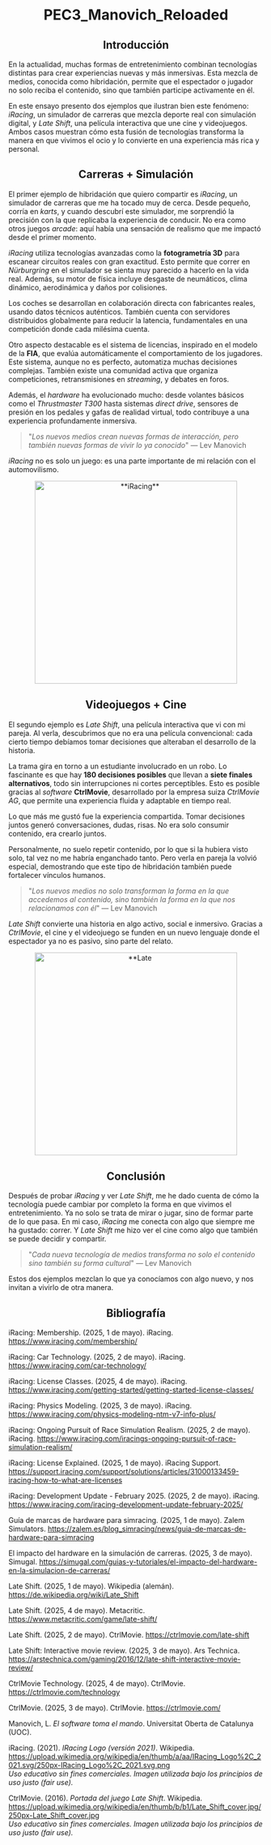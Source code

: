 
<h1 align="center">PEC3_Manovich_Reloaded</h1>


<h2 align="center">Introducción</h2>

En la actualidad, muchas formas de entretenimiento combinan tecnologías distintas para crear experiencias nuevas y más inmersivas. Esta mezcla de medios, conocida como hibridación, permite que el espectador o jugador no solo reciba el contenido, sino que también participe activamente en él. 

En este ensayo presento dos ejemplos que ilustran bien este fenómeno: *iRacing*, un simulador de carreras que mezcla deporte real con simulación digital, y *Late Shift*, una película interactiva que une cine y videojuegos. Ambos casos muestran cómo esta fusión de tecnologías transforma la manera en que vivimos el ocio y lo convierte en una experiencia más rica y personal.



<h2 align="center">Carreras + Simulación</h2>


El primer ejemplo de hibridación que quiero compartir es *iRacing*, un simulador de carreras que me ha tocado muy de cerca. Desde pequeño, corría en *karts*, y cuando descubrí este simulador, me sorprendió la precisión con la que replicaba la experiencia de conducir. No era como otros juegos *arcade*: aquí había una sensación de realismo que me impactó desde el primer momento.

*iRacing* utiliza tecnologías avanzadas como la **fotogrametría 3D** para escanear circuitos reales con gran exactitud. Esto permite que correr en *Nürburgring* en el simulador se sienta muy parecido a hacerlo en la vida real. Además, su motor de física incluye desgaste de neumáticos, clima dinámico, aerodinámica y daños por colisiones.

Los coches se desarrollan en colaboración directa con fabricantes reales, usando datos técnicos auténticos. También cuenta con servidores distribuidos globalmente para reducir la latencia, fundamentales en una competición donde cada milésima cuenta.

Otro aspecto destacable es el sistema de licencias, inspirado en el modelo de la **FIA**, que evalúa automáticamente el comportamiento de los jugadores. Este sistema, aunque no es perfecto, automatiza muchas decisiones complejas. También existe una comunidad activa que organiza competiciones, retransmisiones en *streaming*, y debates en foros.

Además, el *hardware* ha evolucionado mucho: desde volantes básicos como el *Thrustmaster T300* hasta sistemas *direct drive*, sensores de presión en los pedales y gafas de realidad virtual, todo contribuye a una experiencia profundamente inmersiva.

> "*Los nuevos medios crean nuevas formas de interacción, pero también nuevas formas de vivir lo ya conocido*" — Lev Manovich

*iRacing* no es solo un juego: es una parte importante de mi relación con el automovilismo.

<p align="center">
  <img src=https://upload.wikimedia.org/wikipedia/en/thumb/a/aa/IRacing_Logo%2C_2021.svg/250px-IRacing_Logo%2C_2021.svg.png alt=**iRacing** width="400"/>



<h2 align="center">Videojuegos + Cine</h2>


El segundo ejemplo es *Late Shift*, una película interactiva que vi con mi pareja. Al verla, descubrimos que no era una película convencional: cada cierto tiempo debíamos tomar decisiones que alteraban el desarrollo de la historia.

La trama gira en torno a un estudiante involucrado en un robo. Lo fascinante es que hay **180 decisiones posibles** que llevan a **siete finales alternativos**, todo sin interrupciones ni cortes perceptibles. Esto es posible gracias al *software* **CtrlMovie**, desarrollado por la empresa suiza *CtrlMovie AG*, que permite una experiencia fluida y adaptable en tiempo real.

Lo que más me gustó fue la experiencia compartida. Tomar decisiones juntos generó conversaciones, dudas, risas. No era solo consumir contenido, era crearlo juntos.

Personalmente, no suelo repetir contenido, por lo que si la hubiera visto solo, tal vez no me habría enganchado tanto. Pero verla en pareja la volvió especial, demostrando que este tipo de hibridación también puede fortalecer vínculos humanos.

> "*Los nuevos medios no solo transforman la forma en la que accedemos al contenido, sino también la forma en la que nos relacionamos con él*" — Lev Manovich

*Late Shift* convierte una historia en algo activo, social e inmersivo. Gracias a *CtrlMovie*, el cine y el videojuego se funden en un nuevo lenguaje donde el espectador ya no es pasivo, sino parte del relato.


<p align="center">
  <img src=https://upload.wikimedia.org/wikipedia/en/thumb/b/b1/Late_Shift_cover.jpg/250px-Late_Shift_cover.jpg alt=**Late Shift** width="400"/>
</p>


<h2 align="center">Conclusión</h2>


Después de probar *iRacing* y ver *Late Shift*, me he dado cuenta de cómo la tecnología puede cambiar por completo la forma en que vivimos el entretenimiento. Ya no solo se trata de mirar o jugar, sino de formar parte de lo que pasa. En mi caso, *iRacing* me conecta con algo que siempre me ha gustado: correr. Y *Late Shift* me hizo ver el cine como algo que también se puede decidir y compartir.

> "*Cada nueva tecnología de medios transforma no solo el contenido sino también su forma cultural*" — Lev Manovich

Estos dos ejemplos mezclan lo que ya conocíamos con algo nuevo, y nos invitan a vivirlo de otra manera.




<h2 align="center">Bibliografía
</h2>


iRacing: Membership. (2025, 1 de mayo). iRacing. https://www.iracing.com/membership/

iRacing: Car Technology. (2025, 2 de mayo). iRacing. https://www.iracing.com/car-technology/

iRacing: License Classes. (2025, 4 de mayo). iRacing. https://www.iracing.com/getting-started/getting-started-license-classes/

iRacing: Physics Modeling. (2025, 3 de mayo). iRacing. https://www.iracing.com/physics-modeling-ntm-v7-info-plus/

iRacing: Ongoing Pursuit of Race Simulation Realism. (2025, 2 de mayo). iRacing. https://www.iracing.com/iracings-ongoing-pursuit-of-race-simulation-realism/

iRacing: License Explained. (2025, 1 de mayo). iRacing Support. https://support.iracing.com/support/solutions/articles/31000133459-iracing-how-to-what-are-licenses

iRacing: Development Update - February 2025. (2025, 2 de mayo). iRacing. https://www.iracing.com/iracing-development-update-february-2025/

Guía de marcas de hardware para simracing. (2025, 1 de mayo). Zalem Simulators. https://zalem.es/blog_simracing/news/guia-de-marcas-de-hardware-para-simracing

El impacto del hardware en la simulación de carreras. (2025, 3 de mayo). Simugal. https://simugal.com/guias-y-tutoriales/el-impacto-del-hardware-en-la-simulacion-de-carreras/

Late Shift. (2025, 1 de mayo). Wikipedia (alemán). https://de.wikipedia.org/wiki/Late_Shift

Late Shift. (2025, 4 de mayo). Metacritic. https://www.metacritic.com/game/late-shift/

Late Shift. (2025, 2 de mayo). CtrlMovie. https://ctrlmovie.com/late-shift

Late Shift: Interactive movie review. (2025, 3 de mayo). Ars Technica. https://arstechnica.com/gaming/2016/12/late-shift-interactive-movie-review/

CtrlMovie Technology. (2025, 4 de mayo). CtrlMovie. https://ctrlmovie.com/technology

CtrlMovie. (2025, 3 de mayo). CtrlMovie. https://ctrlmovie.com/

Manovich, L. *El software toma el mando*. Universitat Oberta de Catalunya (UOC).

iRacing. (2021). *IRacing Logo (versión 2021)*. Wikipedia. https://upload.wikimedia.org/wikipedia/en/thumb/a/aa/IRacing_Logo%2C_2021.svg/250px-IRacing_Logo%2C_2021.svg.png  
  *Uso educativo sin fines comerciales. Imagen utilizada bajo los principios de uso justo (fair use).*

CtrlMovie. (2016). *Portada del juego Late Shift*. Wikipedia. https://upload.wikimedia.org/wikipedia/en/thumb/b/b1/Late_Shift_cover.jpg/250px-Late_Shift_cover.jpg  
  *Uso educativo sin fines comerciales. Imagen utilizada bajo los principios de uso justo (fair use).*



